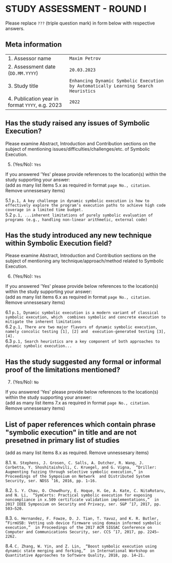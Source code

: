 # STUDY ASSESSMENT - ROUND I

Please replace `???` (triple question mark) in form below with respective answers. 

## Meta information

|                                                 |     |
| ---                                             | --- |
| 1. Assessor name                                | `Maxim Petrov` |
| 2. Assessment date (`DD.MM.YYYY`)               | `20.03.2023`   | 
| 3. Study title                                  | `Enhancing Dynamic Symbolic Execution by Automatically Learning Search Heuristics` |
| 4. Publication year in format `YYYY`, e.g. 2023 | `2022` |
  
## Has the study raised any issues of Symbolic Execution?

Please examine Abstract, Introduction and Contribution sections on the subject of mentioning issues/difficulties/challenges/etc. of 
Symbolic Execution.
  
5. (Yes/No): `Yes`

If you answered 'Yes' please provide references to the location(s) within the study supporting your answer:  
(add as many list items 5.x as required in format `page No., citation`. Remove unnessesary items)

5.1 `p.1, A key challenge in
dynamic symbolic execution is how to effectively explore the program’s execution paths to achieve high code coverage in a limited time
budget.`   
5.2 `p.1, ...inherent limitations of purely symbolic evaluation of programs
(e.g., handling non-linear arithmetic, external code)`  

## Has the study introduced any new technique within Symbolic Execution field?

Please examine Abstract, Introduction and Contribution sections on the subject of mentioning any technique/approach/method related to Symbolic Execution.
  
6. (Yes/No): `Yes`

If you answered 'Yes' please provide below references to the location(s) within the study supporting your answer:  
(add as many list items 6.x as required in format `page No., citation`. Remove unnessesary items)

6.1 `p.1, Dynamic symbolic execution is a modern variant of classical symbolic execution, which 
combines symbolic and concrete execution to mitigate the inherent limitations`  
6.2 `p.1, There are two major flavors of dynamic symbolic execution, namely concolic testing [1], [2] and 
execution-generated testing [3], [4].`  
6.3 `p.1, Search heuristics are a key component of both approaches to dynamic symbolic execution...`

## Has the study suggested any formal or informal proof of the limitations mentioned?
  
7. (Yes/No): `No`

If you answered 'Yes' please provide below references to the location(s) within the study supporting your answer:  
(add as many list items 7.x as required in format `page No., citation`. Remove unnessesary items)

## List of paper references which contain phrase "symbolic execution" in title and are not presetned in primary list of studies
(add as many list items 8.x as required. Remove unnessesary items)

8.1. `N. Stephens, J. Grosen, C. Salls, A. Dutcher, R. Wang, J. Corbetta, Y. Shoshitaishvili, C. Kruegel, and G. Vigna, 
“Driller: Augmenting fuzzing through selective symbolic execution,” in Proceedings of the Symposium on Network 
and Distributed System Security, ser. NDSS ’16, 2016, pp. 1–16.`

8.2. `S. Y. Chau, O. Chowdhury, E. Hoque, H. Ge, A. Kate, C. NitaRotaru, and N. Li, 
“SymCerts: Practical symbolic execution for exposing noncompliance in x.509 certificate validation implementations,” 
in 2017 IEEE Symposium on Security and Privacy, ser. S&P ’17, 2017, pp. 503–520.`

8.3. `G. Hernandez, F. Fowze, D. J. Tian, T. Yavuz, and K. R. Butler, 
“FirmUSB: Vetting usb device firmware using domain informed symbolic execution,” 
in Proceedings of the 2017 ACM SIGSAC Conference on Computer and Communications Security, ser. CCS ’17, 2017, pp. 2245–2262.`

8.4. `C. Zhang, W. Yin, and Z. Lin, 
“Boost symbolic execution using dynamic state merging and forking,” 
in International Workshop on Quantitative Approaches to Software Quality, 2018, pp. 14–21.`
